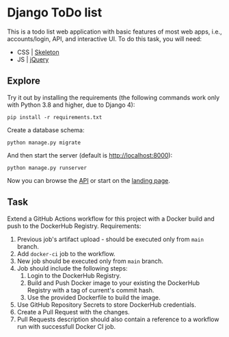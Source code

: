 # Django ToDo list

This is a todo list web application with basic features of most web apps, i.e., accounts/login, API, and interactive UI. To do this task, you will need:

- CSS | [Skeleton](http://getskeleton.com/)
- JS  | [jQuery](https://jquery.com/)

## Explore

Try it out by installing the requirements (the following commands work only with Python 3.8 and higher, due to Django 4):

```
pip install -r requirements.txt
```

Create a database schema:

```
python manage.py migrate
```

And then start the server (default is <http://localhost:8000>):

```
python manage.py runserver
```

Now you can browse the [API](http://localhost:8000/api/) or start on the [landing page](http://localhost:8000/).

## Task

Extend a GitHub Actions workflow for this project with a Docker build and push to the DockerHub Registry.
Requirements:

1. Previous job's artifact upload - should be executed only from `main` branch.
2. Add `docker-ci` job to the workflow.
3. New job should be executed only from `main` branch.
4. Job should include the following steps:
    1. Login to the DockerHub Registry.
    1. Build and Push Docker image to your existing the DockerHub Registry with a tag of current's commit hash.
    1. Use the provided Dockerfile to build the image.
5. Use GitHub Repository Secrets to store DockerHub credentials.
6. Create a Pull Request with the changes.
7. Pull Requests description should also contain a reference to a workflow run with successfull Docker CI job.
